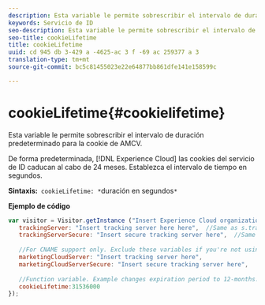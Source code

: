 ```yaml
---
description: Esta variable le permite sobrescribir el intervalo de duración predeterminado para la cookie de AMCV.
keywords: Servicio de ID
seo-description: Esta variable le permite sobrescribir el intervalo de duración predeterminado para la cookie de AMCV.
seo-title: cookieLifetime
title: cookieLifetime
uuid: cd 945 db 3-429 a -4625-ac 3 f -69 ac 259377 a 3
translation-type: tm+mt
source-git-commit: bc5c81455023e22e64877bb861dfe141e158599c

---
```



# cookieLifetime{#cookielifetime}

Esta variable le permite sobrescribir el intervalo de duración predeterminado para la cookie de AMCV.

De forma predeterminada, [!DNL Experience Cloud] las cookies del servicio de ID caducan al cabo de 24 meses. Establezca el intervalo de tiempo en segundos.

**Sintaxis:**` cookieLifetime: *`duración en segundos`*`

**Ejemplo de código**

```js
var visitor = Visitor.getInstance ("Insert Experience Cloud organization ID here",{ 
   trackingServer: "Insert tracking server here here",  //Same as s.trackingServer 
   trackingServerSecure: "Insert secure tracking server here",  //Same as s.trackingServerSecure 
 
   //For CNAME support only. Exclude these variables if you're not using CNAME 
   marketingCloudServer: "Insert tracking server here", 
   marketingCloudServerSecure: "Insert secure tracking server here", 
 
   //Function variable. Example changes expiration period to 12-months. 
   cookieLifetime:31536000 
});
```

